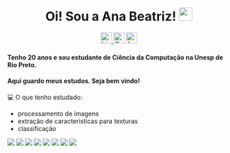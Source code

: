 <div id="header" align="center">
  <h1>
    Oi! Sou a Ana Beatriz!
    <img src="https://media.giphy.com/media/hvRJCLFzcasrR4ia7z/giphy.gif" width="30px"/>
  </h1>
  <div id="badges">
    <a href="www.linkedin.com/in/ana-beatriz-silva-zerati-3423a7240">
      <img src="https://img.shields.io/badge/LinkedIn-0077B5?style=for-the-badge&logo=linkedin&logoColor=white" alt="LinkedIn Badge" height="25px"/>
    </a>
    <img src="https://img.shields.io/badge/Codeforces-445f9d?style=for-the-badge&logo=Codeforces&logoColor=white" alt="CodeForces Badge" height="25px"/>
    <img src="https://img.shields.io/badge/-LeetCode-FFA116?style=for-the-badge&logo=LeetCode&logoColor=black" alt="LeetCode Badge" height="25px"/>
  </div>
</div>

#### Tenho 20 anos e sou estudante de Ciência da Computação na Unesp de Rio Preto. 
#### Aqui guardo meus estudos. Seja bem vindo!
💻 O que tenho estudado:
- processamento de imagens
- extração de caracteristicas para texturas
- classificação


<div>
  <img src="https://img.shields.io/badge/C-00599C?style=for-the-badge&logo=c&logoColor=white"/>
  <img src="https://img.shields.io/badge/Python-4584b6?style=for-the-badge&logo=python&logoColor=white"/>
  <img src="https://img.shields.io/badge/PyTorch-ee4c2c?style=for-the-badge&logo=pytorch&logoColor=white"/>
  <img src="https://img.shields.io/badge/Java-ED8B00?style=for-the-badge&logo=openjdk&logoColor=white"/>
  <img src="https://img.shields.io/badge/SpringBoot-6DB33F?style=for-the-badge&logo=Spring&logoColor=white"/>
  <img src="https://img.shields.io/badge/HTML5-E34F26?style=for-the-badge&logo=html5&logoColor=white"/>
  <img src="https://img.shields.io/badge/CSS3-1572B6?style=for-the-badge&logo=css3&logoColor=white"/>
  <img src="https://img.shields.io/badge/Linux-FCC624?style=for-the-badge&logo=linux&logoColor=black">
</div>

<h1></h1>
